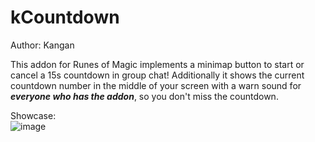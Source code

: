 # kCountdown
Author: Kangan  
  
This addon for Runes of Magic implements a minimap button to start or cancel a 15s countdown in group chat! Additionally it shows the current countdown number in the middle of your screen with a warn sound for ***everyone who has the addon***, so you don't miss the countdown.  
  
Showcase:  
![image](https://github.com/k4ng4n/kCountdown/assets/82603784/1dd72246-93c3-42a0-94bb-5695179127fc)

